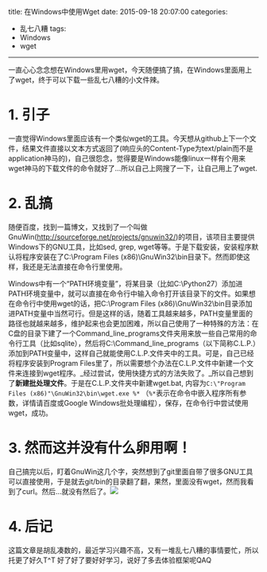 title: 在Windows中使用Wget
date: 2015-09-18 20:07:00
categories:
- 乱七八糟
tags:
- Windows
- wget

---

一直心心念念想在Windows里用wget，今天随便搞了搞，在Windows里面用上了wget，终于可以下载一些乱七八糟的小文件辣。

<!-- more -->

# 1. 引子
一直觉得Windows里面应该有一个类似wget的工具。今天想从github上下一个文件，结果文件直接以文本方式返回了(响应头的Content-Type为text/plain而不是application神马的)，自己很怨念，觉得要是Windows能像linux一样有个用来wget神马的下载文件的命令就好了…所以自己上网搜了一下，让自己用上了wget.

# 2. 乱搞
随便百度，找到一篇博文，又找到了一个叫做GnuWin(<http://sourceforge.net/projects/gnuwin32/>)的项目，该项目主要提供Windows下的GNU工具，比如sed, grep, wget等等。于是下载安装，安装程序默认将程序安装在了C:\Program Files (x86)\GnuWin32\bin目录下。然而即使这样，我还是无法直接在命令行里使用。

Windows中有一个“PATH环境变量”，将某目录（比如C:\Python27）添加进PATH环境变量中，就可以直接在命令行中输入命令打开该目录下的文件。如果想在命令行中使用wget的话，把C:\Program Files (x86)\GnuWin32\bin目录添加进PATH变量中当然可行。但是这样的话，随着工具越来越多，PATH变量里面的路径也就越来越多，维护起来也会更加困难，所以自己使用了一种特殊的方法：在C盘的目录下建了一个Command\_line\_programs文件夹用来放一些自己常用的命令行工具（比如sqlite），然后将C:\Command\_line\_programs（以下简称C.L.P.）添加到PATH变量中，这样自己就能使用C.L.P.文件夹中的工具。可是，自己已经将程序安装到Program Files里了，所以需要想个办法在C.L.P.文件中新建一个文件来连接到wget程序。_经过尝试，使用快捷方式的方法失败了。_所以自己想到了**新建批处理文件**。于是在C.L.P.文件夹中新建wget.bat, 内容为`C:\"Program Files (x86)"\GnuWin32\bin\wget.exe %*` （`%*`表示在命令中嵌入程序所有参数，详情请百度或Google Windows批处理编程），保存，在命令行中尝试使用wget，成功。

# 3. 然而这并没有什么卵用啊！
自己搞完以后，盯着GnuWin这几个字，突然想到了git里面自带了很多GNU工具可以直接使用，于是就去git/bin的目录翻了翻，果然，里面没有wget，然而我看到了curl。然后…就没有然后了。![](/pics/hands_up_crying.jpg)

# 4. 后记
这篇文章是胡乱凑数的，最近学习兴趣不高，又有一堆乱七八糟的事情要忙，所以托更了好久T^T
好了好了要好好学习，说好了多去体验框架呢QAQ
